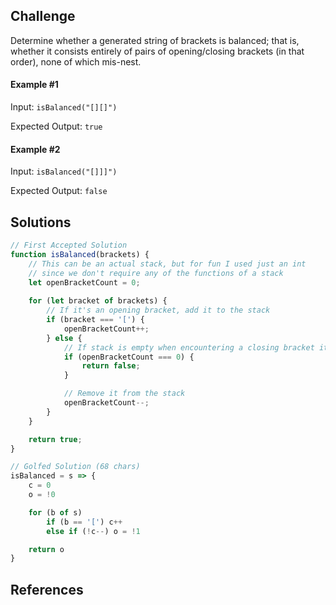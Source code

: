 ## Challenge
Determine whether a generated string of brackets is balanced; that is, whether it consists entirely of pairs of opening/closing brackets (in that order), none of which mis-nest.

#### Example #1
Input: `isBalanced("[][]")`

Expected Output: `true`

#### Example #2
Input: `isBalanced("[]]]")`

Expected Output: `false`

## Solutions

```js
// First Accepted Solution
function isBalanced(brackets) {
    // This can be an actual stack, but for fun I used just an int
    // since we don't require any of the functions of a stack
    let openBracketCount = 0;
    
    for (let bracket of brackets) {
        // If it's an opening bracket, add it to the stack
        if (bracket === '[') {
            openBracketCount++;
        } else {
            // If stack is empty when encountering a closing bracket it's invalid
            if (openBracketCount === 0) {
                return false;
            }

            // Remove it from the stack
            openBracketCount--;
        }
    }

    return true;
}
```

```js
// Golfed Solution (68 chars)
isBalanced = s => {
    c = 0
    o = !0

    for (b of s)
        if (b == '[') c++
        else if (!c--) o = !1

    return o
}
```

## References
